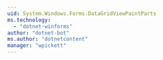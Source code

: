 ```yaml
---
uid: System.Windows.Forms.DataGridViewPaintParts
ms.technology: 
  - "dotnet-winforms"
author: "dotnet-bot"
ms.author: "dotnetcontent"
manager: "wpickett"
---
```

